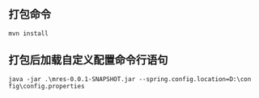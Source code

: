 ## 打包命令
```$xslt
mvn install
```
## 打包后加载自定义配置命令行语句
```$xslt
java -jar .\mres-0.0.1-SNAPSHOT.jar --spring.config.location=D:\con
fig\config.properties
```
